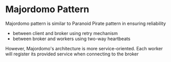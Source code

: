 # Majordomo Pattern

Majordomo pattern is similar to Paranoid Pirate pattern in ensuring reliability

- between client and broker using retry mechanism
- between broker and workers using two-way heartbeats

However, Majordomo's architecture is more service-oriented. Each worker will
register its provided service when connecting to the broker